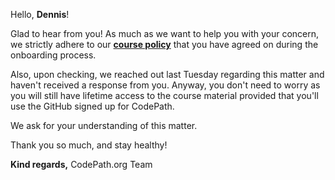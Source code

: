Hello, **Dennis**! 

Glad to hear from you! 
As much as we want to help you with your concern, we strictly adhere to our [**course policy**](https://) that you have agreed on during the onboarding process.

Also, upon checking, we reached out last Tuesday regarding this matter and haven't received a response from you. Anyway, you don't need to worry as you will still have lifetime access to the course material provided that you'll use the GitHub signed up for CodePath. 

 We ask for your understanding of this matter. 

Thank you so much, and stay healthy! 

**Kind regards,**
CodePath.org Team 

